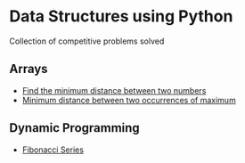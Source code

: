 # Data Structures using Python

Collection of competitive problems solved

## Arrays
 - [Find the minimum distance between two numbers](arrays/find_min_dist_bw_two_nos.py)
 - [Minimum distance between two occurrences of maximum](arrays/find_min_dist_bw_two_occur_of_max_nums.py)

## Dynamic Programming
 - [Fibonacci Series](dynamic_programming/fibonacci.py)
 